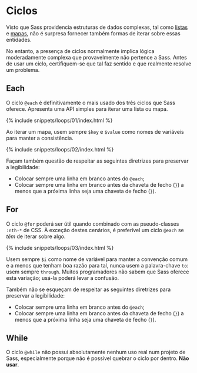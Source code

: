 
# Ciclos

Visto que Sass providencia estruturas de dados complexas, tal como [listas](#listas) e [mapas](#mapas), não é surpresa fornecer também formas de iterar sobre essas entidades.

No entanto, a presença de ciclos normalmente implica lógica moderadamente complexa que provavelmente não pertence a Sass. Antes de usar um ciclo, certifiquem-se que tal faz sentido e que realmente resolve um problema.

## Each

O ciclo `@each` é definitivamente o mais usado dos três ciclos que Sass oferece. Apresenta uma API simples para iterar uma lista ou mapa.

{% include snippets/loops/01/index.html %}

Ao iterar um mapa, usem sempre `$key` e `$value` como nomes de variáveis para manter a consistência.

{% include snippets/loops/02/index.html %}

Façam também questão de respeitar as seguintes diretrizes para preservar a legibilidade:

* Colocar sempre uma linha em branco antes do `@each`;
* Colocar sempre uma linha em branco antes da chaveta de fecho (`}`) a menos que a próxima linha seja uma chaveta de fecho (`}`).

## For

O ciclo `@for` poderá ser útil quando combinado com as pseudo-classes `:nth-*` de CSS. À exceção destes cenários, é preferível um ciclo `@each` se *têm* de iterar sobre algo.

{% include snippets/loops/03/index.html %}

Usem sempre `$i` como nome de variável para manter a convenção comum e a menos que tenham boa razão para tal, nunca usem a palavra-chave `to`: usem sempre `through`. Muitos programadores não sabem que Sass oferece esta variação; usá-la poderá levar a confusão.

Também não se esqueçam de respeitar as seguintes diretrizes para preservar a legibilidade:

* Colocar sempre uma linha em branco antes do `@each`;
* Colocar sempre uma linha em branco antes da chaveta de fecho (`}`) a menos que a próxima linha seja uma chaveta de fecho (`}`).

## While

O ciclo `@while` não possui absolutamente nenhum uso real num projeto de Sass, especialmente porque não é possível quebrar o ciclo por dentro. **Não usar**.
